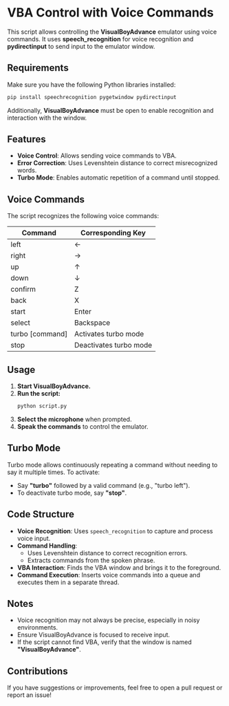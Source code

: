 # VBA Control with Voice Commands

This script allows controlling the **VisualBoyAdvance** emulator using voice commands. It uses **speech_recognition** for voice recognition and **pydirectinput** to send input to the emulator window.

## Requirements

Make sure you have the following Python libraries installed:

```bash
pip install speechrecognition pygetwindow pydirectinput
```

Additionally, **VisualBoyAdvance** must be open to enable recognition and interaction with the window.

## Features

- **Voice Control**: Allows sending voice commands to VBA.
- **Error Correction**: Uses Levenshtein distance to correct misrecognized words.
- **Turbo Mode**: Enables automatic repetition of a command until stopped.

## Voice Commands

The script recognizes the following voice commands:

| Command | Corresponding Key |
|---------|------------------|
| left | ← |
| right | → |
| up | ↑ |
| down | ↓ |
| confirm | Z |
| back | X |
| start | Enter |
| select | Backspace |
| turbo [command] | Activates turbo mode |
| stop | Deactivates turbo mode |

## Usage

1. **Start VisualBoyAdvance.**
2. **Run the script:**
   ```bash
   python script.py
   ```
3. **Select the microphone** when prompted.
4. **Speak the commands** to control the emulator.

## Turbo Mode

Turbo mode allows continuously repeating a command without needing to say it multiple times. To activate:

- Say **"turbo"** followed by a valid command (e.g., "turbo left").
- To deactivate turbo mode, say **"stop"**.

## Code Structure

- **Voice Recognition**: Uses `speech_recognition` to capture and process voice input.
- **Command Handling**:
  - Uses Levenshtein distance to correct recognition errors.
  - Extracts commands from the spoken phrase.
- **VBA Interaction**: Finds the VBA window and brings it to the foreground.
- **Command Execution**: Inserts voice commands into a queue and executes them in a separate thread.

## Notes

- Voice recognition may not always be precise, especially in noisy environments.
- Ensure VisualBoyAdvance is focused to receive input.
- If the script cannot find VBA, verify that the window is named **"VisualBoyAdvance"**.

## Contributions

If you have suggestions or improvements, feel free to open a pull request or report an issue!